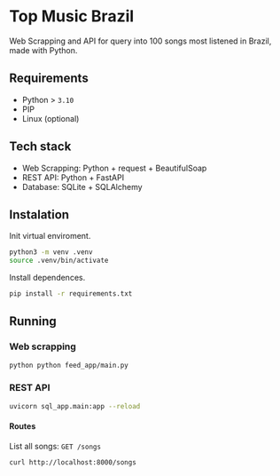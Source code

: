 # Top Music Brazil

Web Scrapping and API for query into 100 songs most listened in Brazil, made with Python.

## Requirements

* Python > `3.10`
* PIP
* Linux (optional)

## Tech stack

* Web Scrapping: Python + request + BeautifulSoap
* REST API: Python + FastAPI
* Database: SQLite + SQLAlchemy

## Instalation

Init virtual enviroment.

```bash
python3 -m venv .venv
source .venv/bin/activate
```

Install dependences.

```bash
pip install -r requirements.txt
```

## Running

### Web scrapping

```bash
python python feed_app/main.py
```

### REST API

```bash
uvicorn sql_app.main:app --reload
```

#### Routes

List all songs: `GET /songs`

```
curl http://localhost:8000/songs
```
